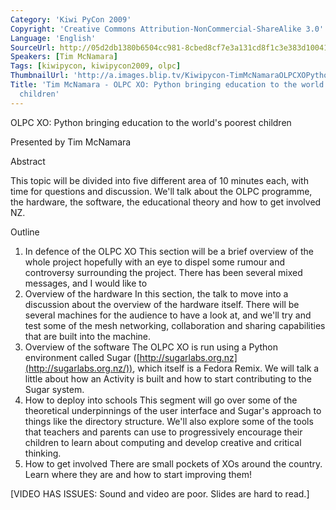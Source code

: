 ```yaml
---
Category: 'Kiwi PyCon 2009'
Copyright: 'Creative Commons Attribution-NonCommercial-ShareAlike 3.0'
Language: 'English'
SourceUrl: http://05d2db1380b6504cc981-8cbed8cf7e3a131cd8f1c3e383d10041.r93.cf2.rackcdn.com/kiwi-pycon-2009/116_tim-mcnamara-olpc-xo-python-bringing-education-to-the-world-s-poorest-children.flv
Speakers: [Tim McNamara]
Tags: [kiwipycon, kiwipycon2009, olpc]
ThumbnailUrl: 'http://a.images.blip.tv/Kiwipycon-TimMcNamaraOLPCXOPythonBringingEducationToTheWorldsPo728-638.jpg'
Title: 'Tim McNamara - OLPC XO: Python bringing education to the world''s poorest
  children'
---
```

OLPC XO: Python bringing education to the world's poorest children

Presented by Tim McNamara

Abstract

This topic will be divided into five different area of 10 minutes each, with
time for questions and discussion. We'll talk about the OLPC programme, the
hardware, the software, the educational theory and how to get involved NZ.

Outline

  1. In defence of the OLPC XO This section will be a brief overview of the whole project hopefully with an eye to dispel some rumour and controversy surrounding the project. There has been several mixed messages, and I would like to 
  2. Overview of the hardware In this section, the talk to move into a discussion about the overview of the hardware itself. There will be several machines for the audience to have a look at, and we'll try and test some of the mesh networking, collaboration and sharing capabilities that are built into the machine. 
  3. Overview of the software The OLPC XO is run using a Python environment called Sugar ([http://sugarlabs.org.nz](http://sugarlabs.org.nz/)), which itself is a Fedora Remix. We will talk a little about how an Activity is built and how to start contributing to the Sugar system. 
  4. How to deploy into schools This segment will go over some of the theoretical underpinnings of the user interface and Sugar's approach to things like the directory structure. We'll also explore some of the tools that teachers and parents can use to progressively encourage their children to learn about computing and develop creative and critical thinking. 
  5. How to get involved There are small pockets of XOs around the country. Learn where they are and how to start improving them! 

[VIDEO HAS ISSUES: Sound and video are poor. Slides are hard to read.]
